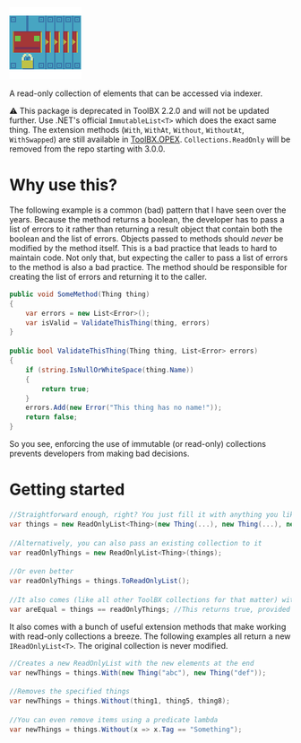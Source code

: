 ![ReadOnly](https://github.com/Moreault/Collections/blob/master/readonlylist.png)

A read-only collection of elements that can be accessed via indexer.

:warning: This package is deprecated in ToolBX 2.2.0 and will not be updated further. Use .NET's official `ImmutableList<T>` which does the exact same thing. The extension methods (`With`, `WithAt`, `Without`, `WithoutAt`, `WithSwapped`) are still available in [ToolBX.OPEX](https://github.com/Moreault/OPEX/). `Collections.ReadOnly` will be removed from the repo starting with 3.0.0.

# Why use this?
The following example is a common (bad) pattern that I have seen over the years. Because the method returns a boolean, the developer has to pass a list of errors to it rather than returning a result object that contain both the boolean and the list of errors. Objects passed to methods should _never_ be modified by the method itself. This is a bad practice that leads to hard to maintain code. Not only that, but expecting the caller to pass a list of errors to the method is also a bad practice. The method should be responsible for creating the list of errors and returning it to the caller.

```c#
public void SomeMethod(Thing thing)
{
    var errors = new List<Error>();
    var isValid = ValidateThisThing(thing, errors)
}

public bool ValidateThisThing(Thing thing, List<Error> errors)
{
    if (string.IsNullOrWhiteSpace(thing.Name))
    {
        return true;
    }
    errors.Add(new Error("This thing has no name!"));
    return false;
}
```

So you see, enforcing the use of immutable (or read-only) collections prevents developers from making bad decisions.

# Getting started

```c#
//Straightforward enough, right? You just fill it with anything you like
var things = new ReadOnlyList<Thing>(new Thing(...), new Thing(...), new Thing(...));

//Alternatively, you can also pass an existing collection to it
var readOnlyThings = new ReadOnlyList<Thing>(things);

//Or even better
var readOnlyThings = things.ToReadOnlyList();

//It also comes (like all other ToolBX collections for that matter) with overloaded equality operators for meaningful comparisons
var areEqual = things == readOnlyThings; //This returns true, provided that both collections contain the same items in the same order
```

It also comes with a bunch of useful extension methods that make working with read-only collections a breeze. The following examples all return a new `IReadOnlyList<T>`. The original collection is never modified.

```c#
//Creates a new ReadOnlyList with the new elements at the end
var newThings = things.With(new Thing("abc"), new Thing("def"));

//Removes the specified things
var newThings = things.Without(thing1, thing5, thing8);

//You can even remove items using a predicate lambda
var newThings = things.Without(x => x.Tag == "Something");
```